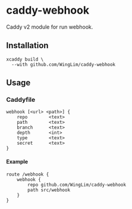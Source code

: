 # caddy-webhook
Caddy v2 module for run webhook.

## Installation
```shell
xcaddy build \
  --with github.com/WingLim/caddy-webhook
```

## Usage

### Caddyfile

```
webhook [<url> <path>] {
    repo		<text>
    path 		<text>
    branch 		<text>
    depth		<int>
    type 		<text>
    secret		<text>
}
```

#### Example

```
route /webhook {
    webhook {
        repo github.com/WingLim/caddy-webhook
        path src/webhook
    }
}
```